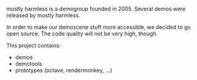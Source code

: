 mostly harmless is a demogroup founded in 2005. Several demos were released by mostly harmless.

In order to make our demoscene stuff more accessible, we decided to go open source. The code quality will not be very high, though.

This project contains:
- demos
- demotools
- prototypes (octave, rendermonkey, ...)